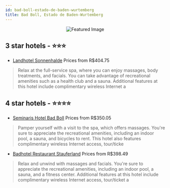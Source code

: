 ```yaml
---
id: bad-boll-estado-de-baden-wurtemberg
title: Bad Boll, Estado de Baden-Wurtemberg
---
```


<center><img src="https://i.travelapi.com/hotels/4000000/3740000/3731900/3731879/1b7f7e8d_z.jpg" alt="Featured Image" /></center>


##  3 star hotels - ⭐️⭐️⭐️

-    [Landhotel Sonnenhalde](https://us.hurb.com/hotels/bad-boll/landhotel-sonnenhalde-JNP-JP349851?cmp=18055) Prices from R$404.75
   > Relax at the full-service spa, where you can enjoy massages, body treatments, and facials. You can take advantage of recreational amenities such as a health club and a sauna. Additional features at this hotel include complimentary wireless Internet a

##  4 star hotels - ⭐️⭐️⭐️⭐️

-    [Seminaris Hotel Bad Boll](https://us.hurb.com/hotels/bad-boll/seminaris-hotel-bad-boll-JNP-JP056597?cmp=18055) Prices from R$350.05
   > Pamper yourself with a visit to the spa, which offers massages. You're sure to appreciate the recreational amenities, including an indoor pool, a sauna, and bicycles to rent. This hotel also features complimentary wireless Internet access, tour/ticke
-    [Badhotel Restaurant Stauferland](https://us.hurb.com/hotels/bad-boll/badhotel-restaurant-stauferland-JNP-JP834134?cmp=18055) Prices from R$398.49
   > Relax and unwind with massages and facials. You're sure to appreciate the recreational amenities, including an indoor pool, a sauna, and a fitness center. Additional features at this hotel include complimentary wireless Internet access, tour/ticket a
